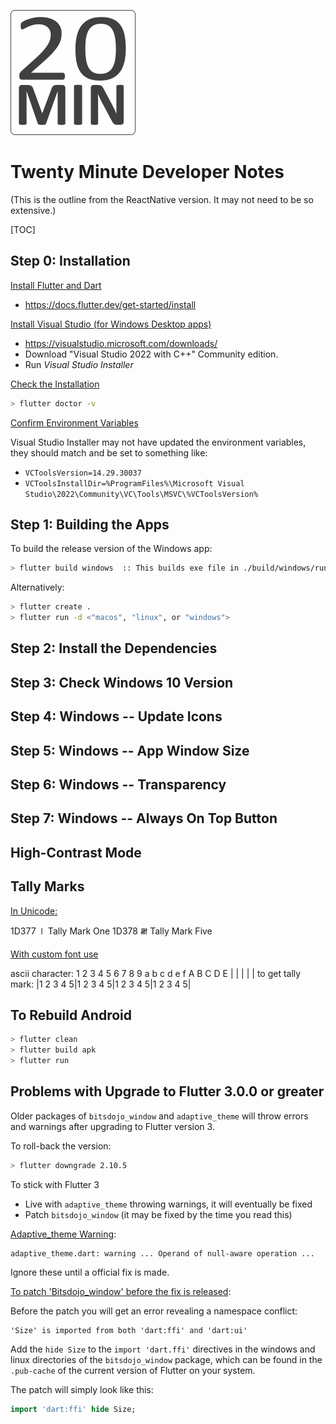 ![Twenty Minute](BuildResources/icons/20min_logo.png "Twenty Minute")

# Twenty Minute Developer Notes

(This is the outline from the ReactNative version. It may not need to be so extensive.)

[TOC]

## Step 0: Installation 

 <u>Install Flutter and Dart</u>

- https://docs.flutter.dev/get-started/install

<u>Install Visual Studio (for Windows Desktop apps)</u>

- https://visualstudio.microsoft.com/downloads/ 
- Download "Visual Studio 2022 with C++" Community edition.
- Run *Visual Studio Installer*

<u>Check the Installation</u>

```bash
> flutter doctor -v
```

<u>Confirm Environment Variables</u>

Visual Studio Installer may not have updated the environment variables, they should match and be set to something like:

- `VCToolsVersion=14.29.30037`
- `VCToolsInstallDir=%ProgramFiles%\Microsoft Visual Studio\2022\Community\VC\Tools\MSVC\%VCToolsVersion%`

## Step 1: Building the Apps

To build the release version of the Windows app:

```bash
> flutter build windows  :: This builds exe file in ./build/windows/runner/Release/ directory
```

Alternatively:

```bash
> flutter create .
> flutter run -d <"macos", "linux", or "windows"> 
```

## Step 2: Install the Dependencies

## Step 3: Check Windows 10 Version

## Step 4: Windows -- Update Icons

## Step 5: Windows -- App Window Size

## Step 6: Windows -- Transparency

## Step 7: Windows -- Always On Top Button

## High-Contrast Mode

## Tally Marks

<u>In Unicode:</u>

1D377 &#x1D377; Tally Mark One
1D378 &#x1D378; Tally Mark Five

<u>With custom font use</u>

ascii character:     1 2 3 4 5 6 7 8 9 a b c d e f  A B C D E
                             |              |              |              |              |
to get tally mark:  |1 2 3 4 5|1 2 3 4 5|1 2 3 4 5|1 2 3 4 5|

## To Rebuild Android

```bash
> flutter clean
> flutter build apk
> flutter run
```

## Problems with Upgrade to Flutter 3.0.0 or greater

Older packages of `bitsdojo_window` and `adaptive_theme` will
throw errors and warnings after upgrading to Flutter version 3.

To roll-back the version:

```bash
> flutter downgrade 2.10.5
```

To stick with Flutter 3

 - Live with `adaptive_theme` throwing warnings, it will eventually be fixed
 - Patch `bitsdojo_window` (it may be fixed by the time you read this)

<u>Adaptive_theme Warning</u>:

```
adaptive_theme.dart: warning ... Operand of null-aware operation ...
```

Ignore these until a official fix is made.

<u>To patch 'Bitsdojo_window' before the fix is released</u>:

Before the patch you will get an error revealing a namespace conflict:

```
'Size' is imported from both 'dart:ffi' and 'dart:ui'
```

Add the `hide Size` to the `import 'dart.ffi'` directives in the windows 
and linux directories of the `bitsdojo_window` package, which can be found
in the `.pub-cache` of the current version of Flutter on your system.

The patch will simply look like this:

```dart
import 'dart:ffi' hide Size;
```

